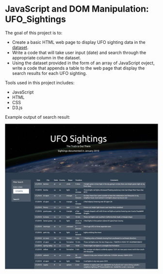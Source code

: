 # JavaScript and DOM Manipulation: UFO_Sightings

The goal of this project is to:
* Create a basic HTML web page to display UFO sighting data in the [dataset](static/js/data.js).
* Write a code that will take user input (date) and search through the appropriate column in the dataset.
* Using the dataset provided in the form of an array of JavaScript ovject, write a code that appends a table to the web page that display the search results for each UFO sighting. 

Tools used in this project includes:
* JavaScript
* HTML
* CSS
* D3.js


Example output of search result:

![example_output.png](static/images/example_output.png)
